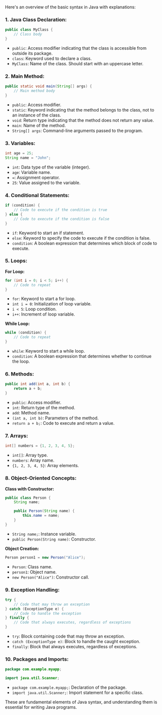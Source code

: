 Here's an overview of the basic syntax in Java with explanations:

### 1. **Java Class Declaration:**
```java
public class MyClass {
    // Class body
}
```
- `public`: Access modifier indicating that the class is accessible from outside its package.
- `class`: Keyword used to declare a class.
- `MyClass`: Name of the class. Should start with an uppercase letter.

### 2. **Main Method:**
```java
public static void main(String[] args) {
    // Main method body
}
```
- `public`: Access modifier.
- `static`: Keyword indicating that the method belongs to the class, not to an instance of the class.
- `void`: Return type indicating that the method does not return any value.
- `main`: Name of the method.
- `String[] args`: Command-line arguments passed to the program.

### 3. **Variables:**
```java
int age = 25;
String name = "John";
```
- `int`: Data type of the variable (integer).
- `age`: Variable name.
- `=`: Assignment operator.
- `25`: Value assigned to the variable.

### 4. **Conditional Statements:**
```java
if (condition) {
    // Code to execute if the condition is true
} else {
    // Code to execute if the condition is false
}
```
- `if`: Keyword to start an if statement.
- `else`: Keyword to specify the code to execute if the condition is false.
- `condition`: A boolean expression that determines which block of code to execute.

### 5. **Loops:**
**For Loop:**
```java
for (int i = 0; i < 5; i++) {
    // Code to repeat
}
```
- `for`: Keyword to start a for loop.
- `int i = 0`: Initialization of loop variable.
- `i < 5`: Loop condition.
- `i++`: Increment of loop variable.

**While Loop:**
```java
while (condition) {
    // Code to repeat
}
```
- `while`: Keyword to start a while loop.
- `condition`: A boolean expression that determines whether to continue the loop.

### 6. **Methods:**
```java
public int add(int a, int b) {
    return a + b;
}
```
- `public`: Access modifier.
- `int`: Return type of the method.
- `add`: Method name.
- `(int a, int b)`: Parameters of the method.
- `return a + b;`: Code to execute and return a value.

### 7. **Arrays:**
```java
int[] numbers = {1, 2, 3, 4, 5};
```
- `int[]`: Array type.
- `numbers`: Array name.
- `{1, 2, 3, 4, 5}`: Array elements.

### 8. **Object-Oriented Concepts:**
**Class with Constructor:**
```java
public class Person {
    String name;

    public Person(String name) {
        this.name = name;
    }
}
```
- `String name;`: Instance variable.
- `public Person(String name)`: Constructor.

**Object Creation:**
```java
Person person1 = new Person("Alice");
```
- `Person`: Class name.
- `person1`: Object name.
- `new Person("Alice")`: Constructor call.

### 9. **Exception Handling:**
```java
try {
    // Code that may throw an exception
} catch (ExceptionType e) {
    // Code to handle the exception
} finally {
    // Code that always executes, regardless of exceptions
}
```
- `try`: Block containing code that may throw an exception.
- `catch (ExceptionType e)`: Block to handle the caught exception.
- `finally`: Block that always executes, regardless of exceptions.

### 10. **Packages and Imports:**
```java
package com.example.myapp;

import java.util.Scanner;
```
- `package com.example.myapp;`: Declaration of the package.
- `import java.util.Scanner;`: Import statement for a specific class.

These are fundamental elements of Java syntax, and understanding them is essential for writing Java programs.